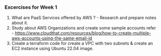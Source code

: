 ### Excercises for Week 1


1) What are PaaS Services offered by AWS ? - Research and prepare notes about it.
2) Study about AWS Organizations and create some sample accounts refer - https://www.cloudthat.com/resources/blog/how-to-create-multiple-aws-accounts-using-the-same-email-id
3) Create a terraform code for create a VPC with two subnets & create an EC2 instance using Ubuntu 22.04 image.
   

